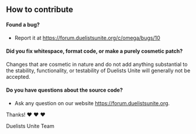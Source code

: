 ## How to contribute

#### **Found a bug?**

* Report it at https://forum.duelistsunite.org/c/omega/bugs/10

#### **Did you fix whitespace, format code, or make a purely cosmetic patch?**

Changes that are cosmetic in nature and do not add anything substantial to the stability, functionality, or testability of Duelists Unite will generally not be accepted.

#### **Do you have questions about the source code?**

* Ask any question on our website https://forum.duelistsunite.org.

Thanks! :heart: :heart: :heart:

Duelists Unite Team
